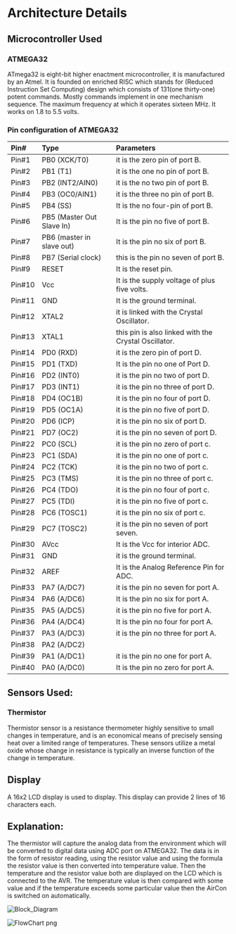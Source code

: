 # **Architecture Details**

## **Microcontroller Used**
### ATMEGA32
ATmega32 is eight-bit higher enactment microcontroller, it is manufactured by an Atmel.
It is founded on enriched RISC which stands for (Reduced Instruction Set Computing) design which consists of
131(one thirty-one) potent commands.
Mostly commands implement in one mechanism sequence. The maximum frequency at which it operates sixteen MHz.
It works on 1.8 to 5.5 volts.

### Pin configuration of ATMEGA32
|Pin#  |  	Type	   |                  Parameters                     |
|:-----|:--------------------|:------------------------------------------|
|Pin#1|	PB0 (XCK/T0)	|it is the zero pin of port B. |
|Pin#2|	PB1 (T1)	|it is the one no pin of port B. |
|Pin#3|	PB2 (INT2/AIN0)	|it is the no two pin of port B. |
|Pin#4|	PB3 (OC0/AIN1)|	it is the three no pin of port B. |
|Pin#5|	PB4 (SS)	|It is the no four-pin of port B. |
|Pin#6|	PB5 (Master Out Slave In)	|It is the pin no five of port B. |
|Pin#7|	PB6 (master in slave out)	|It is the pin no six of port B. |
|Pin#8|	PB7 (Serial clock)	|this is the pin no seven of port B. |
|Pin#9|	    RESET	        |It is the reset pin. |
|Pin#10|   Vcc	        |It is the supply voltage of plus five volts. |
|Pin#11|    	GND	    |It is the ground terminal. |
|Pin#12|       XTAL2	|it is linked with the  Crystal Oscillator. |
|Pin#13|	    XTAL1   |this pin is also linked with the Crystal Oscillator. |
|Pin#14|	PD0 (RXD)	|it is the zero pin of port D. |
|Pin#15|	PD1 (TXD)	|It is the pin no one of Port D. |
|Pin#16|	PD2 (INT0)	|it is the pin no two of port D. |
|Pin#17|	PD3 (INT1)	|it is the pin no three of port D. |
|Pin#18|	PD4 (OC1B)	|it is the pin no four of port D. |
|Pin#19|	PD5 (OC1A)	|it is the pin no five of port D. |
|Pin#20|	PD6 (ICP)	|it is the pin no six of port D. |
|Pin#21|	PD7 (OC2)	|it is the pin no seven of port D. |
|Pin#22|    PC0 (SCL)	|it is the pin no zero of port c. |
|Pin#23|	PC1 (SDA)	|it is the pin no one of port c. |
|Pin#24|	PC2 (TCK)	|it is the pin no two of port c. |
|Pin#25|	PC3 (TMS)	|it is the pin no three of port c. |
|Pin#26|	PC4 (TDO)	|it is the pin no four of port c. |
|Pin#27|	PC5 (TDI)	|it is the pin no five of port c. |
|Pin#28|	PC6 (TOSC1)	|it is the pin no six of port c. |
|Pin#29|	PC7 (TOSC2)	|it is the pin no seven of port seven. |
|Pin#30|    AVcc	    |It is the Vcc for interior ADC. |
|Pin#31|	GND	        |it is the ground terminal.|
|Pin#32|	AREF    	|It is the Analog Reference Pin for ADC.|
|Pin#33|	PA7 (A/DC7)	|it is the pin no seven for port A.|
|Pin#34|	PA6 (A/DC6)	|It is the pin no six for port A.|
|Pin#35|	PA5 (A/DC5)	|it is the pin no five for port A.|
|Pin#36|	PA4 (A/DC4)	|It is the pin no four for port A.|
|Pin#37|	PA3 (A/DC3)	|it is the pin no three for port A.|
|Pin#38|	PA2 (A/DC2)	||it is the pin no two for port A.|
|Pin#39|	PA1 (A/DC1)	|it is the pin no one for port A.|
|Pin#40|	PA0 (A/DC0)	|It is the pin no zero for port A.|

## Sensors Used:

### **Thermistor**
Thermistor sensor is a resistance thermometer highly sensitive to small changes in temperature, 
and is an economical means of precisely sensing heat over a limited range of temperatures. 
These sensors utilize a metal oxide whose change in resistance is typically an inverse function of the change in temperature.

## **Display**
A 16x2 LCD display is used to display. This display can provide 2 lines of 16 characters each.


## Explanation:

The thermistor will capture the analog data from the environment which will be converted to digital data using ADC port on ATMEGA32.
The data is in the form of resistor reading, using the resistor value and using the formula the resistor value is then converted into
temperature value. Then the temperature and the resistor value both are displayed on the LCD which is connected to the AVR.
The temperature value is then compared with some value and if the temperature exceeds some particular value then the AirCon is 
switched on automatically.



![Block_Diagram](https://user-images.githubusercontent.com/47058068/157287824-f86a74f4-e910-4676-976b-6c9bb02011c0.png)


![FlowChart png](https://user-images.githubusercontent.com/47058068/157283578-26924590-314a-4497-91cb-9c89f20c990e.png)
